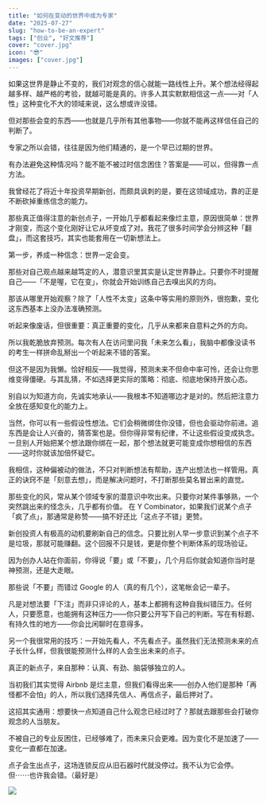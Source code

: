 ```yaml
---
title: "如何在变动的世界中成为专家"
date: "2025-07-27"
slug: "how-to-be-an-expert"
tags: ["创业", "好文推荐"]
cover: "cover.jpg"
icon: "😎"
images: ["cover.jpg"]
---
```

如果这世界是静止不变的，我们对观念的信心就能一路线性上升。某个想法经得起越多样、越严格的考验，就越可能是真的。许多人其实默默相信这一点——对「人性」这种变化不大的领域来说，这么想或许没错。



但对那些会变的东西——也就是几乎所有其他事物——你就不能再这样信任自己的判断了。



专家之所以会错，往往是因为他们精通的，是一个早已过期的世界。



有办法避免这种情况吗？能不能不被过时信念困住？答案是——可以，但得靠一点方法。



我曾经花了将近十年投资早期新创，而颇具讽刺的是，要在这领域成功，靠的正是不断砍掉重练信念的能力。



那些真正值得注意的新创点子，一开始几乎都看起来像烂主意，原因很简单：世界才刚变，而这个变化刚好让它从坏变成了对。我花了很多时间学会分辨这种「翻盘」，而这套技巧，其实也能套用在一切新想法上。



第一步，养成一种信念：世界一定会变。



那些对自己观点越来越笃定的人，潜意识里其实是认定世界静止。只要你不时提醒自己——「不是喔，它在变」，你就会开始训练自己去嗅出风的方向。



那该从哪里开始观察？除了「人性不太变」这条中等实用的原则外，很抱歉，变化这东西基本上没办法准确预测。



听起来像废话，但很重要：真正重要的变化，几乎从来都来自意料之外的方向。



所以我乾脆放弃预测。每次有人在访问里问我「未来怎么看」，我脑中都像没读书的考生一样拼命乱掰出一个听起来不错的答案。



但这不是因为我懒。恰好相反——我觉得，预测未来不但命中率可怜，还会让你思维变得僵硬。与其乱猜，不如选择更实际的策略：彻底、彻底地保持开放心态。



别自以为知道方向，先诚实地承认——我根本不知道哪边才是对的。然后把注意力全放在感知变化的能力上。



当然，你可以有一些假设性想法。它们会稍微绑住你没错，但也会驱动你前进。追东西是会让人兴奋的，猜答案也是。但你得非常有纪律，不让这些假设变成执念。
一旦别人开始把某个想法跟你绑在一起，那个想法就更可能变成你想相信的东西——这时你就该加倍怀疑它。



我相信，这种偏被动的做法，不只对判断想法有帮助，连产出想法也一样管用。真正的诀窍不是「刻意去想」，而是解决问题时，不打断那些莫名冒出来的直觉。



那些变化的风，常从某个领域专家的潜意识中吹出来。只要你对某件事够熟，一个突然跳出来的怪念头，几乎都有价值。
在 Y Combinator，如果我们说某个点子「疯了点」，那通常是称赞——搞不好还比「这点子不错」更赞。



新创投资人有极高的动机要刷新自己的信念。只要比别人早一步意识到某个点子不是垃圾，那就可能赚翻。这个回报不只是钱，更是你整个判断体系的现场验证。



因为创办人站在你面前，你得说「要」或「不要」，几个月后你就会知道你当时是神预测，还是大走眼。



那些说「不要」而错过 Google 的人（真的有几个），这笔帐会记一辈子。



凡是对想法要「下注」而非只评论的人，基本上都拥有这种自我纠错压力。任何人，只要愿意，也能拥有这种压力——你只要公开写下自己的判断。写在有标题、有持久性的地方——你会比闲聊时在意得多。



另一个我很常用的技巧：一开始先看人，不先看点子。虽然我们无法预测未来的点子长什么样，但我很能预测什么样的人会生出未来的点子。



真正的新点子，来自那种：认真、有劲、脑袋够独立的人。



当初我们其实觉得 Airbnb 是烂主意，但我们看得出来——创办人他们是那种「再怪都不会怕」的人，所以我们选择先信人、再信点子，最后押对了。



这招其实通用：想要快一点知道自己什么观念已经过时了？那就去跟那些会打破你观念的人当朋友。



不被自己的专业反困住，已经够难了，而未来只会更难。因为变化不是加速了——变化一直都在加速。



点子会生出点子，这场连锁反应从旧石器时代就没停过。我不认为它会停。
但⋯⋯也许我会错。（最好是）




![](https://prod-files-secure.s3.us-west-2.amazonaws.com/112d0858-5090-4d34-a606-b75eb8d65fd2/46476355-9cf3-4e99-9b7a-3531bc426380/1000202064.png?X-Amz-Algorithm=AWS4-HMAC-SHA256&X-Amz-Content-Sha256=UNSIGNED-PAYLOAD&X-Amz-Credential=ASIAZI2LB466WUG5HV5A%2F20251031%2Fus-west-2%2Fs3%2Faws4_request&X-Amz-Date=20251031T144931Z&X-Amz-Expires=3600&X-Amz-Security-Token=IQoJb3JpZ2luX2VjEE4aCXVzLXdlc3QtMiJGMEQCIFB1nyfPTjv2tu4yQaKx9PfAYhEiKAV8HV28NMzbpIxQAiAKDl7zgojx8G2OCvPg6QnnLhqC3aVCw4MT2fHzTA6%2B7Cr%2FAwgXEAAaDDYzNzQyMzE4MzgwNSIMBW3SW7rK6b57FRhSKtwDDgM7k6VIAoLW9XG%2BWDBMPYj89PI%2B52zUzkQ4fP7dlzsax5dINT1QY8V0%2B2HwpBV03Xt80OqcprJstPcxXdGMmgx7V%2Fa%2B80RVK4a7ILoeqLpDDtAHVPOJuGaSVU%2BEG3ceYTaMPLzZoi%2F5wDFm8HKj5aigT2UJtpvixg0Ds3CBKHfEzMcNOT3kJoyRCSP5R4bPfCIgNluNI%2Bzxx7f9iQXVJwOkokxgSYWI06x55a7Ep7lhq6IjTgKkuw%2BV7tFSbQ9Tz586q1qj0kgYzsLOLSX3KupQ2yNed0n150roGBgQ0csBTd2l7bF4at7CrjLtTehw1GsEbnkIYKmgFnviBkI3QbqRjMJbAX3j%2FZnDSKgtun%2B6qywmGjxNOiLpEijuks%2FNHkmeHv0I2tzCAnYPzhggljAQR28fe6tckXCEhydI0IRYhZBJWon%2FgBToBus9rOODDBsFVgMDwY8OxTLXGJdsA7g%2FixcCjGl%2FnO6C5t1LbBNRNuIa30OYBWTuhMj0jzbdNFbAtVsM0e7sKhCTnOa2XpdOIMMUqi5kmgrceqzRD4ieh60yV39AwH8bqGMCYcRDOwsr0zmT%2FhvXXf6G7j3UutqIJ%2ByHIs1ycD%2FTCW1XTURx5UkpIMh44d%2BdKW8wq%2FySyAY6pgFoN5DtW6C%2BMuaBqClfrHHGE6L%2B1Jr1Ok0P7Tb0KZlUN3TAwRCcBt9v39R4ia7BP4LXWgvhLAukpADtlByZV%2Bpxwgi7HAlDhK%2Bajux1u7RMQ5JIVC7aAqkTpZ3ospWkHecsNDjFgps5dwjxK2dcDRog04YiDkXV5NgcqOSUDe9PEUns1rFaF1Q1b519dcWWEiZ0j9aFZFlBbLw%2FFohhislk3BLZr8R3&X-Amz-Signature=b17c1f755581713ec9032f695adfde40b403c9f6e449b63da5f8f5e48ac1ea54&X-Amz-SignedHeaders=host&x-amz-checksum-mode=ENABLED&x-id=GetObject)

